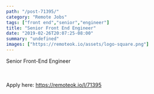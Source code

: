 ```yaml
---
path: "/post-71395/"
category: "Remote Jobs"
tags: ["front end","senior","engineer"]
title: "Senior Front End Engineer"
date: "2019-02-26T20:07:25-08:00"
summary: "undefined"
images: ["https://remoteok.io/assets/logo-square.png"]
---
```


Senior Front-End Engineer

<br/>
<br/>
Apply here: <A HREF="https://remoteok.io/l/71395">https://remoteok.io/l/71395</A>
